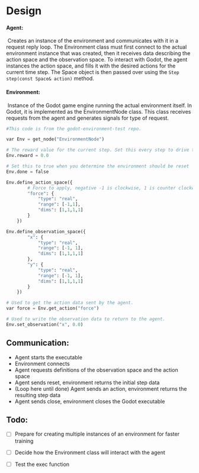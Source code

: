# Design

#### Agent:

​	Creates an instance of the environment and communicates with it in a request reply loop. The Environment class must first connect to the actual environment instance that was created, then it receives data describing the action space and the observation space. To interact with Godot, the agent instances the action space, and fills it with the desired actions for the current time step. The Space object is then passed over using the `Step step(const Space& action)` method.

#### Environment:

​	Instance of the Godot game engine running the actual environment itself. In Godot, it is implemented as the EnvironmentNode class. This class receives requests from the agent and generates signals for type of request.

```python
#This code is from the godot-environment-test repo.

var Env = get_node("EnvironmentNode")

# The reward value for the current step. Set this every step to drive the learning process.
Env.reward = 0.0

# Set this to true when you determine the environment should be reset
Env.done = false

Env.define_action_space({
		# Force to apply, negative -1 is clockwise, 1 is counter clockwise
		"force": {
			"type": "real",
			"range": [-1,1],
			"dims": [1,1,1,1]
		}
	})

Env.define_observation_space({
		"x": {
			"type": "real",
			"range": [-1, 1],
			"dims": [1,1,1,1]
		},
		"y": {
			"type": "real",
			"range": [-1, 1],
			"dims": [1,1,1,1]
		}
	})

# Used to get the action data sent by the agent.
var force = Env.get_action("force")

# Used to write the observation data to return to the agent.
Env.set_observation("x", 0.0)
```



## Communication:

- Agent starts the executable
- Environment connects
- Agent requests definitions of the observation space and the action space
- Agent sends reset, environment returns the initial step data
- (Loop here until done) Agent sends an action, environment returns the resulting step data
- Agent sends close, environment closes the Godot executable



## Todo:

- [ ] Prepare for creating multiple instances of an environment for faster training
- [ ] Decide how the Environment class will interact with the agent
- [ ] Test the exec function

